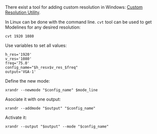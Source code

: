 There exist a tool for adding custom resolution in Windows: [Custom Resolution Utility](https://www.monitortests.com/forum/Thread-Custom-Resolution-Utility-CRU).

In Linux can be done with the command line. `cvt` tool can be used to get Modelines for any desired resolution:
```
cvt 1920 1080
```

Use variables to set all values:
```
h_res='1920'
v_res='1080'
freq='75.0'
config_name="$h_resx$v_res_$freq"
output='VGA-1'
```

Define the new mode:
```
xrandr --newmode "$config_name" $mode_line
```

Asociate it with one output:
```
xrandr --addmode "$output" "$config_name"
```

Activate it:
```
xrandr --output "$output" --mode "$config_name"
```